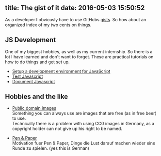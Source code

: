 title: The gist of it
date: 2016-05-03 15:50:52
---

As a developer I obviously have to use GitHubs [gists](https://gist.github.com/HoverBaum). So how about an organized index of my two cents on things.

## JS Development

One of my biggest hobbies, as well as my current internship. So there is a lot I have learned and don't want to forget. These are practical tutorials on how to do things and get set up.

- [Setup a development environment for JavaScript](https://gist.github.com/HoverBaum/021cec80d0a095153a439f89fd33695f)  
- [Test Javascript](https://gist.github.com/HoverBaum/d9e7588c0cb5d704e966c780992c9c5b)
- [Document Javascript](https://gist.github.com/HoverBaum/bda5f85e03410d7bad758dd697e3f795)  

## Hobbies and the like

- [Public domain images](https://gist.github.com/HoverBaum/d8183e4d5f1a8222c7a1ec516298847c)  
Something you can always use are images that are free (as in free beer) to use.  
Technically there is a problem with using CC0 images in Germany, as a copyright holder can not give up his right to be named.

- [Pen & Paper](https://gist.github.com/HoverBaum/12d8b414d577fbf77c17d38c27cb0f28)  
Motivation fuer Pen & Paper, Dinge die Lust darauf machen wieder eine Runde zu spielen.
(yes this is German)
